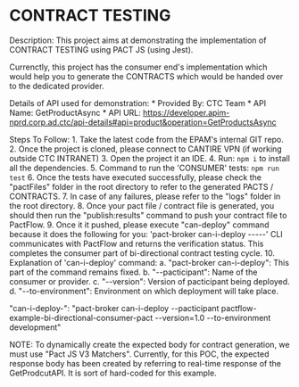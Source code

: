 # CONTRACT TESTING

Description: This project aims at demonstrating the implementation of CONTRACT TESTING using PACT JS (using Jest).

Currenctly, this project has the consumer end's implementation which would help you to generate the CONTRACTS which would be handed over to the dedicated provider.


Details of API used for demonstration:
    * Provided By: CTC Team
    * API Name: GetProductAsync 
    * API URL: https://developer.apim-nprd.corp.ad.ctc/api-details#api=product&operation=GetProductsAsync


Steps To Follow:
    1. Take the latest code from the EPAM's internal GIT repo.
    2. Once the project is cloned, please connect to CANTIRE VPN (if working outside CTC INTRANET)
    3. Open the project it an IDE.
    4. Run: `npm i` to install all the dependencies.
    5. Command to run the 'CONSUMER' tests: `npm run test`
    6. Once the tests have executed successfully, please check the "pactFiles" folder in the root directory to refer to the generated PACTS / CONTRACTS.
    7. In case of any failures, please refer to the "logs" folder in the root directory.
    8. Once your pact file / contract file is generated, you should then run the "publish:results" command to push your contract file to PactFlow.
    9. Once it it pushed, please execute "can-deploy" command because it does the following for you:
        'pact-broker can-i-deploy -----' CLI communicates with PactFlow and returns the verification status. This completes the consumer part of bi-directional contract testing cycle.
    10. Explanation of 'can-i-deploy' command:
        a. "pact-broker can-i-deploy": This part of the command remains fixed.
        b. "--pacticipant": Name of the consumer or provider.
        c. "--version": Version of pacticipant being deployed.
        d. "--to-environment": Environment on which deployment will take place.

"can-i-deploy-": "pact-broker can-i-deploy --pacticipant pactflow-example-bi-directional-consumer-pact --version=1.0 --to-environment development"


NOTE: To dynamically create the expected body for contract generation, we must use "Pact JS V3 Matchers". Currently, for this POC, the expected response body has been created by referring to real-time response of the GetProdcutAPI. It is sort of hard-coded for this example.